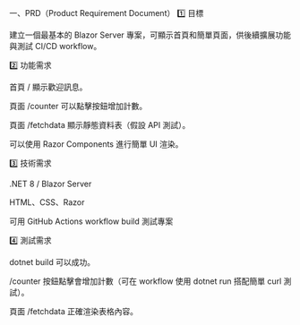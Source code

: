 一、PRD（Product Requirement Document）
1️⃣ 目標

建立一個最基本的 Blazor Server 專案，可顯示首頁和簡單頁面，供後續擴展功能與測試 CI/CD workflow。

2️⃣ 功能需求

首頁 / 顯示歡迎訊息。

頁面 /counter 可以點擊按鈕增加計數。

頁面 /fetchdata 顯示靜態資料表（假設 API 測試）。

可以使用 Razor Components 進行簡單 UI 渲染。

3️⃣ 技術需求

.NET 8 / Blazor Server

HTML、CSS、Razor

可用 GitHub Actions workflow build 測試專案

4️⃣ 測試需求

dotnet build 可以成功。

/counter 按鈕點擊會增加計數（可在 workflow 使用 dotnet run 搭配簡單 curl 測試）。

頁面 /fetchdata 正確渲染表格內容。
